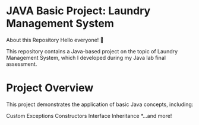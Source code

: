 # JAVA Basic Project: Laundry Management System
About this Repository
Hello everyone! 👋

This repository contains a Java-based project on the topic of Laundry Management System, which I developed during my Java lab final assessment.

# Project Overview
This project demonstrates the application of basic Java concepts, including:

Custom Exceptions
Constructors
Interface
Inheritance *...and more!
